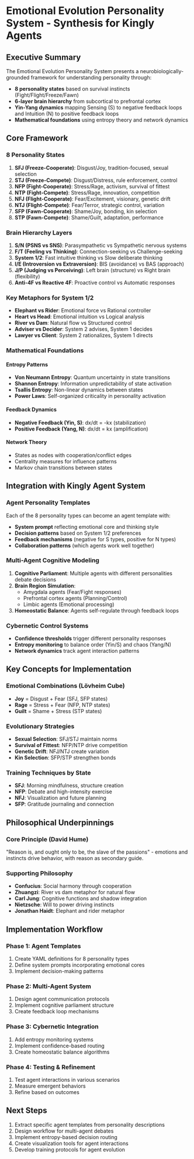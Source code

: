 # Emotional Evolution Personality System - Synthesis for Kingly Agents

## Executive Summary

The Emotional Evolution Personality System presents a neurobiologically-grounded framework for understanding personality through:
- **8 personality states** based on survival instincts (Fight/Flight/Freeze/Fawn)
- **6-layer brain hierarchy** from subcortical to prefrontal cortex
- **Yin-Yang dynamics** mapping Sensing (S) to negative feedback loops and Intuition (N) to positive feedback loops
- **Mathematical foundations** using entropy theory and network dynamics

## Core Framework

### 8 Personality States

1. **SFJ (Freeze-Cooperate)**: Disgust/Joy, tradition-focused, sexual selection
2. **STJ (Freeze-Compete)**: Disgust/Distress, rule enforcement, control
3. **NFP (Fight-Cooperate)**: Stress/Rage, activism, survival of fittest
4. **NTP (Fight-Compete)**: Stress/Rage, innovation, competition
5. **NFJ (Flight-Cooperate)**: Fear/Excitement, visionary, genetic drift
6. **NTJ (Flight-Compete)**: Fear/Terror, strategic control, variation
7. **SFP (Fawn-Cooperate)**: Shame/Joy, bonding, kin selection
8. **STP (Fawn-Compete)**: Shame/Guilt, adaptation, performance

### Brain Hierarchy Layers

1. **S/N (PSNS vs SNS)**: Parasympathetic vs Sympathetic nervous systems
2. **F/T (Feeling vs Thinking)**: Connection-seeking vs Challenge-seeking
3. **System 1/2**: Fast intuitive thinking vs Slow deliberate thinking
4. **I/E (Introversion vs Extraversion)**: BIS (avoidance) vs BAS (approach)
5. **J/P (Judging vs Perceiving)**: Left brain (structure) vs Right brain (flexibility)
6. **Anti-4F vs Reactive 4F**: Proactive control vs Automatic responses

### Key Metaphors for System 1/2

- **Elephant vs Rider**: Emotional force vs Rational controller
- **Heart vs Head**: Emotional intuition vs Logical analysis
- **River vs Dam**: Natural flow vs Structured control
- **Adviser vs Decider**: System 2 advises, System 1 decides
- **Lawyer vs Client**: System 2 rationalizes, System 1 directs

### Mathematical Foundations

#### Entropy Patterns
- **Von Neumann Entropy**: Quantum uncertainty in state transitions
- **Shannon Entropy**: Information unpredictability of state activation
- **Tsallis Entropy**: Non-linear dynamics between states
- **Power Laws**: Self-organized criticality in personality activation

#### Feedback Dynamics
- **Negative Feedback (Yin, S)**: dx/dt = -kx (stabilization)
- **Positive Feedback (Yang, N)**: dx/dt = kx (amplification)

#### Network Theory
- States as nodes with cooperation/conflict edges
- Centrality measures for influence patterns
- Markov chain transitions between states

## Integration with Kingly Agent System

### Agent Personality Templates

Each of the 8 personality types can become an agent template with:
- **System prompt** reflecting emotional core and thinking style
- **Decision patterns** based on System 1/2 preferences
- **Feedback mechanisms** (negative for S types, positive for N types)
- **Collaboration patterns** (which agents work well together)

### Multi-Agent Cognitive Modeling

1. **Cognitive Parliament**: Multiple agents with different personalities debate decisions
2. **Brain Region Simulation**: 
   - Amygdala agents (Fear/Fight responses)
   - Prefrontal cortex agents (Planning/Control)
   - Limbic agents (Emotional processing)
3. **Homeostatic Balance**: Agents self-regulate through feedback loops

### Cybernetic Control Systems

- **Confidence thresholds** trigger different personality responses
- **Entropy monitoring** to balance order (Yin/S) and chaos (Yang/N)
- **Network dynamics** track agent interaction patterns

## Key Concepts for Implementation

### Emotional Combinations (Lövheim Cube)
- **Joy** = Disgust + Fear (SFJ, SFP states)
- **Rage** = Stress + Fear (NFP, NTP states)
- **Guilt** = Shame + Stress (STP states)

### Evolutionary Strategies
- **Sexual Selection**: SFJ/STJ maintain norms
- **Survival of Fittest**: NFP/NTP drive competition
- **Genetic Drift**: NFJ/NTJ create variation
- **Kin Selection**: SFP/STP strengthen bonds

### Training Techniques by State
- **SFJ**: Morning mindfulness, structure creation
- **NFP**: Debate and high-intensity exercise
- **NFJ**: Visualization and future planning
- **SFP**: Gratitude journaling and connection

## Philosophical Underpinnings

### Core Principle (David Hume)
"Reason is, and ought only to be, the slave of the passions" - emotions and instincts drive behavior, with reason as secondary guide.

### Supporting Philosophy
- **Confucius**: Social harmony through cooperation
- **Zhuangzi**: River vs dam metaphor for natural flow
- **Carl Jung**: Cognitive functions and shadow integration
- **Nietzsche**: Will to power driving instincts
- **Jonathan Haidt**: Elephant and rider metaphor

## Implementation Workflow

### Phase 1: Agent Templates
1. Create YAML definitions for 8 personality types
2. Define system prompts incorporating emotional cores
3. Implement decision-making patterns

### Phase 2: Multi-Agent System
1. Design agent communication protocols
2. Implement cognitive parliament structure
3. Create feedback loop mechanisms

### Phase 3: Cybernetic Integration
1. Add entropy monitoring systems
2. Implement confidence-based routing
3. Create homeostatic balance algorithms

### Phase 4: Testing & Refinement
1. Test agent interactions in various scenarios
2. Measure emergent behaviors
3. Refine based on outcomes

## Next Steps

1. Extract specific agent templates from personality descriptions
2. Design workflow for multi-agent debates
3. Implement entropy-based decision routing
4. Create visualization tools for agent interactions
5. Develop training protocols for agent evolution